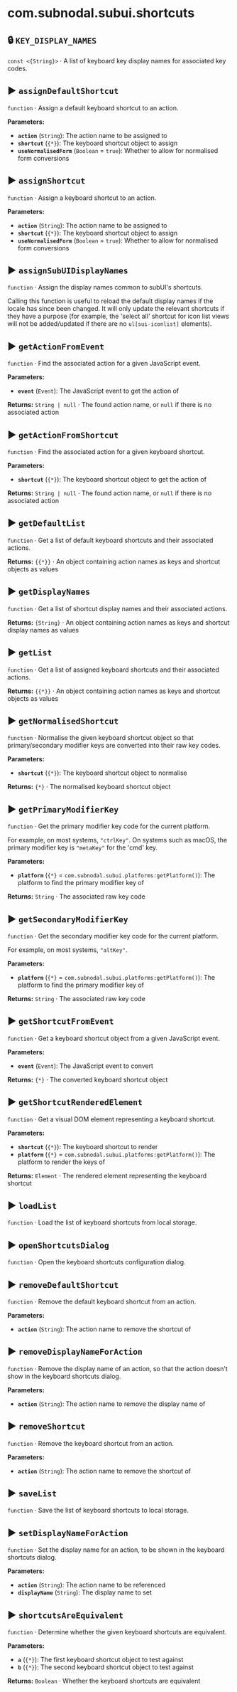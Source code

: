 # com.subnodal.subui.shortcuts
## 🔒️ `KEY_DISPLAY_NAMES`
`const <{String}>` · A list of keyboard key display names for associated key codes.

## ▶️ `assignDefaultShortcut`
`function` · Assign a default keyboard shortcut to an action.

**Parameters:**
* **`action`** (`String`): The action name to be assigned to
* **`shortcut`** (`{*}`): The keyboard shortcut object to assign
* **`useNormalisedForm`** (`Boolean` = `true`): Whether to allow for normalised form conversions

## ▶️ `assignShortcut`
`function` · Assign a keyboard shortcut to an action.

**Parameters:**
* **`action`** (`String`): The action name to be assigned to
* **`shortcut`** (`{*}`): The keyboard shortcut object to assign
* **`useNormalisedForm`** (`Boolean` = `true`): Whether to allow for normalised form conversions

## ▶️ `assignSubUIDisplayNames`
`function` · Assign the display names common to subUI's shortcuts.


Calling this function is useful to reload the default display names
if the locale has since been changed. It will only update the
relevant shortcuts if they have a purpose (for example, the 'select
all' shortcut for icon list views will not be added/updated if there
are no `ul[sui-iconlist]` elements).

## ▶️ `getActionFromEvent`
`function` · Find the associated action for a given JavaScript event.

**Parameters:**
* **`event`** (`Event`): The JavaScript event to get the action of

**Returns:** `String | null` · The found action name, or `null` if there is no associated action

## ▶️ `getActionFromShortcut`
`function` · Find the associated action for a given keyboard shortcut.

**Parameters:**
* **`shortcut`** (`{*}`): The keyboard shortcut object to get the action of

**Returns:** `String | null` · The found action name, or `null` if there is no associated action

## ▶️ `getDefaultList`
`function` · Get a list of default keyboard shortcuts and their associated actions.

**Returns:** `{{*}}` · An object containing action names as keys and shortcut objects as values

## ▶️ `getDisplayNames`
`function` · Get a list of shortcut display names and their associated actions.

**Returns:** `{String}` · An object containing action names as keys and shortcut display names as values

## ▶️ `getList`
`function` · Get a list of assigned keyboard shortcuts and their associated actions.

**Returns:** `{{*}}` · An object containing action names as keys and shortcut objects as values

## ▶️ `getNormalisedShortcut`
`function` · Normalise the given keyboard shortcut object so that primary/secondary modifier keys are converted into their raw key codes.

**Parameters:**
* **`shortcut`** (`{*}`): The keyboard shortcut object to normalise

**Returns:** `{*}` · The normalised keyboard shortcut object

## ▶️ `getPrimaryModifierKey`
`function` · Get the primary modifier key code for the current platform. 

For example, on most systems, `"ctrlKey"`. On systems such as macOS,
the primary modifier key is `"metaKey"` for the 'cmd' key.

**Parameters:**
* **`platform`** (`{*}` = `com.subnodal.subui.platforms:getPlatform()`): The platform to find the primary modifier key of

**Returns:** `String` · The associated raw key code

## ▶️ `getSecondaryModifierKey`
`function` · Get the secondary modifier key code for the current platform. 

For example, on most systems, `"altKey"`.

**Parameters:**
* **`platform`** (`{*}` = `com.subnodal.subui.platforms:getPlatform()`): The platform to find the primary modifier key of

**Returns:** `String` · The associated raw key code

## ▶️ `getShortcutFromEvent`
`function` · Get a keyboard shortcut object from a given JavaScript event.

**Parameters:**
* **`event`** (`Event`): The JavaScript event to convert

**Returns:** `{*}` · The converted keyboard shortcut object

## ▶️ `getShortcutRenderedElement`
`function` · Get a visual DOM element representing a keyboard shortcut.

**Parameters:**
* **`shortcut`** (`{*}`): The keyboard shortcut to render
* **`platform`** (`{*}` = `com.subnodal.subui.platforms:getPlatform()`): The platform to render the keys of

**Returns:** `Element` · The rendered element representing the keyboard shortcut

## ▶️ `loadList`
`function` · Load the list of keyboard shortcuts from local storage.

## ▶️ `openShortcutsDialog`
`function` · Open the keyboard shortcuts configuration dialog.

## ▶️ `removeDefaultShortcut`
`function` · Remove the default keyboard shortcut from an action.

**Parameters:**
* **`action`** (`String`): The action name to remove the shortcut of

## ▶️ `removeDisplayNameForAction`
`function` · Remove the display name of an action, so that the action doesn't show in the keyboard shortcuts dialog.

**Parameters:**
* **`action`** (`String`): The action name to remove the display name of

## ▶️ `removeShortcut`
`function` · Remove the keyboard shortcut from an action.

**Parameters:**
* **`action`** (`String`): The action name to remove the shortcut of

## ▶️ `saveList`
`function` · Save the list of keyboard shortcuts to local storage.

## ▶️ `setDisplayNameForAction`
`function` · Set the display name for an action, to be shown in the keyboard shortcuts dialog.

**Parameters:**
* **`action`** (`String`): The action name to be referenced
* **`displayName`** (`String`): The display name to set

## ▶️ `shortcutsAreEquivalent`
`function` · Determine whether the given keyboard shortcuts are equivalent.

**Parameters:**
* **`a`** (`{*}`): The first keyboard shortcut object to test against
* **`b`** (`{*}`): The second keyboard shortcut object to test against

**Returns:** `Boolean` · Whether the keyboard shortcuts are equivalent